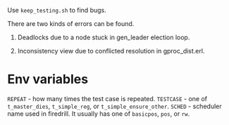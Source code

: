 Use `keep_testing.sh` to find bugs.

There are two kinds of errors can be found.

 1. Deadlocks due to a node stuck in gen_leader election loop.

 2. Inconsistency view due to conflicted resolution in gproc_dist.erl.

# Env variables

`REPEAT` - how many times the test case is repeated.
`TESTCASE` - one of `t_master_dies`, `t_simple_reg`, or `t_simple_ensure_other`.
`SCHED` - scheduler name used in firedrill. It usually has one of `basicpos`, `pos`, or `rw`.
